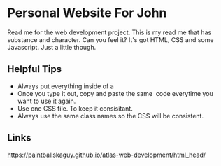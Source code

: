 # Personal Website For John

Read me for the web development project. This is my read me that has substance and character. Can you feel it? It's got HTML, CSS and some Javascript. Just a little though.

## Helpful Tips

- Always put everything inside of a <dev>
- Once you type it out, copy and paste the same <IMG> code everytime you want to use it again.
- Use one CSS file. To keep it consisitant. 
- Always use the same class names so the CSS will be consistent.

## Links
https://paintballskaguy.github.io/atlas-web-development/html_head/